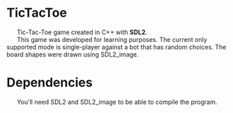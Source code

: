 # TicTacToe
&nbsp;&nbsp;&nbsp;&nbsp;&nbsp;&nbsp;Tic-Tac-Toe game created in C++ with <b>SDL2</b>.<br/>
&nbsp;&nbsp;&nbsp;&nbsp;&nbsp;&nbsp;This game was developed for learning purposes. The current only supported mode is single-player against a bot that has random choices.  The board shapes were drawn using SDL2_image.

# Dependencies
&nbsp;&nbsp;&nbsp;&nbsp;&nbsp;&nbsp;You'll need SDL2 and SDL2_image to be able to compile the program.
